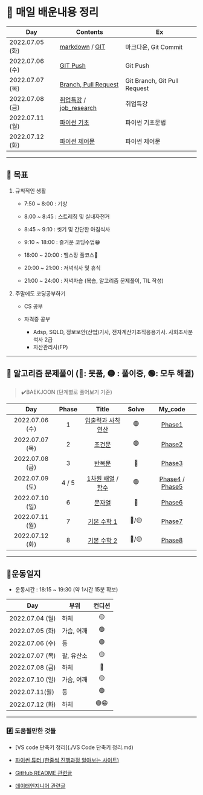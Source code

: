 # 📖 매일 배운내용 정리

| Day             | Contents                                                     | Ex                           |
| --------------- | ------------------------------------------------------------ | ---------------------------- |
| 2022.07.05 (화) | [markdown](./TIL/markdown.md) / [GIT](./TIL/TIL_220705.md)   | 마크다운, Git Commit         |
| 2022.07.06 (수) | [GIT Push](./TIL/TIL_220706.md)                              | Git Push                     |
| 2022.07.07 (목) | [Branch, Pull Request](./TIL/TIL_220707.md)                  | Git Branch, Git Pull Request |
| 2022.07.08 (금) | [취업특강](https://github.com/Yoonsik-Shin/job-research) / [job_research](https://github.com/Yoonsik-Shin/job-research/blob/b507647070412b8fc03ca814b30f3f09837012f2/research.md) | 취업특강                     |
| 2022.07.11 (월) | [파이썬 기초](./TIL/TIL_220711.md)                           | 파이썬 기초문법              |
| 2022.07.12 (화) | [파이썬 제어문](./TIL/TIL_220712.md)                         | 파이썬 제어문                |



---



## 🎢 목표

1. 규칙적인 생활

   - 7:50 ~ 8:00 : 기상

   - 8:00 ~ 8:45 : 스트레칭 및 실내자전거

   - 8:45 ~ 9:10 : 씻기 및 간단한 아침식사

   - 9:10 ~ 18:00 : 즐거운 코딩수업😁

   - 18:00 ~ 20:00 : 헬스장 풀코스💪

   - 20:00 ~ 21:00 : 저녁식사 및 휴식

   - 21:00 ~ 24:00 : 저녁자습 (복습, 알고리즘 문제풀이, TIL 작성)

     

2. 주말에도 코딩공부하기

   - CS 공부

   - 자격증 공부

     - Adsp, SQLD, 정보보안(산업)기사, 전자계산기조직응용기사. 사회조사분석사 2급
     - 자산관리사(FP)
     
     

---



## 🔞 알고리즘 문제풀이 (🔴: 못품, 🟡 : 풀이중, 🟢: 모두 해결)

> ✔️BAEKJOON (단계별로 풀어보기 기준)

|       Day       | Phase |                            Title                             | Solve |                          My_code                          |
| :-------------: | :---: | :----------------------------------------------------------: | :---: | :-------------------------------------------------------: |
| 2022.07.06 (수) |   1   |     [입출력과 사칙연산](https://www.acmicpc.net/step/1)      |   🟢   |                [Phase1](./BAEKJOON/Phase1)                |
| 2022.07.07 (목) |   2   |          [ 조건문](https://www.acmicpc.net/step/4)           |   🟢   |                [Phase2](./BAEKJOON/Phase2)                |
| 2022.07.08 (금) |   3   |           [반복문](https://www.acmicpc.net/step/3)           |   🔴   |                [Phase3](./BAEKJOON/Phase3)                |
| 2022.07.09 (토) | 4 / 5 | [1차원 배열](https://www.acmicpc.net/step/6) / [함수](https://www.acmicpc.net/step/5) |   🟢   | [Phase4](./BAEKJOON/Phase4) / [Phase5](./BAEKJOON/Phase5) |
| 2022.07.10 (일) |   6   |           [문자열](https://www.acmicpc.net/step/7)           |   🔴   |                [Phase6](./BAEKJOON/Phase6)                |
| 2022.07.11 (월) |   7   |        [ 기본 수학 1](https://www.acmicpc.net/step/8)        |  🔴/🟡  |                [Phase7](./BAEKJOON/Phase7)                |
| 2022.07.12 (화) |   8   |        [기본 수학 2](https://www.acmicpc.net/step/10)        |  🔴/🟡  |                [Phase8](./BAEKJOON/Phase8)                |



---



## 💪운동일지

- 운동시간 : 18:15 ~ 19:30 (약 1시간 15분 확보)

| Day             | 부위       | 컨디션 |
| --------------- | ---------- | :----: |
| 2022.07.04 (월) | 하체       |   🟡    |
| 2022.07.05 (화) | 가슴, 어깨 |   🟢    |
| 2022.07.06 (수) | 등         |   🟢    |
| 2022.07.07 (목) | 팔, 유산소 |   🟡    |
| 2022.07.08 (금) | 하체       |   🔴    |
| 2022.07.10 (일) | 가슴, 어깨 |   🟡    |
| 2022.07.11(월)  | 등         |   🟢    |
| 2022.07.12 (화) | 하체       |   🟢😁   |



---



### #️⃣ 도움될만한 것들

- [VS code 단축키 정리](./VS Code 단축키 정리.md)
- [파이썬 튜터 (한줄씩 진행과정 알아보는 사이트)](https://pythontutor.com/visualize.html#mode=edit)

- [GitHub README 관련글](https://hphk-edu.notion.site/GitHub-Profile-README-b447c5bcfd5043d787c7d6bb21817c63)

- [데이터엔지니어 관련글](https://github.com/Team-Neighborhood/I-want-to-study-Data-Science/wiki/%EB%8D%B0%EC%9D%B4%ED%84%B0-%EC%97%94%EC%A7%80%EB%8B%88%EC%96%B4)
